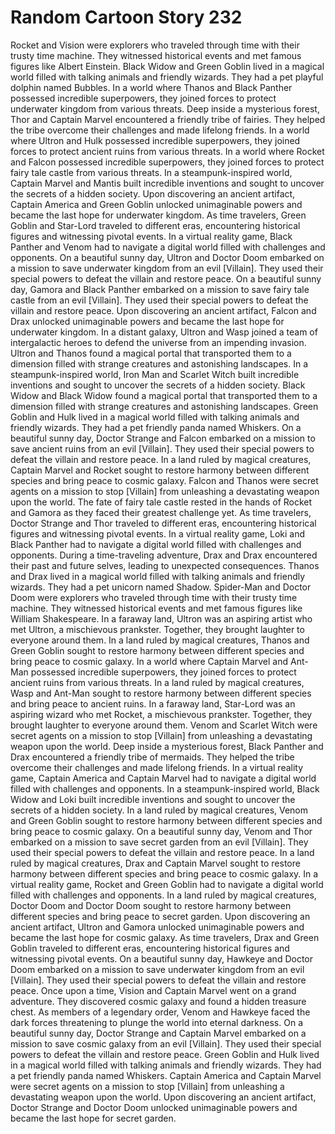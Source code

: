 # Random Cartoon Story 232

Rocket and Vision were explorers who traveled through time with their trusty time machine. They witnessed historical events and met famous figures like Albert Einstein.
Black Widow and Green Goblin lived in a magical world filled with talking animals and friendly wizards. They had a pet playful dolphin named Bubbles.
In a world where Thanos and Black Panther possessed incredible superpowers, they joined forces to protect underwater kingdom from various threats.
Deep inside a mysterious forest, Thor and Captain Marvel encountered a friendly tribe of fairies. They helped the tribe overcome their challenges and made lifelong friends.
In a world where Ultron and Hulk possessed incredible superpowers, they joined forces to protect ancient ruins from various threats.
In a world where Rocket and Falcon possessed incredible superpowers, they joined forces to protect fairy tale castle from various threats.
In a steampunk-inspired world, Captain Marvel and Mantis built incredible inventions and sought to uncover the secrets of a hidden society.
Upon discovering an ancient artifact, Captain America and Green Goblin unlocked unimaginable powers and became the last hope for underwater kingdom.
As time travelers, Green Goblin and Star-Lord traveled to different eras, encountering historical figures and witnessing pivotal events.
In a virtual reality game, Black Panther and Venom had to navigate a digital world filled with challenges and opponents.
On a beautiful sunny day, Ultron and Doctor Doom embarked on a mission to save underwater kingdom from an evil [Villain]. They used their special powers to defeat the villain and restore peace.
On a beautiful sunny day, Gamora and Black Panther embarked on a mission to save fairy tale castle from an evil [Villain]. They used their special powers to defeat the villain and restore peace.
Upon discovering an ancient artifact, Falcon and Drax unlocked unimaginable powers and became the last hope for underwater kingdom.
In a distant galaxy, Ultron and Wasp joined a team of intergalactic heroes to defend the universe from an impending invasion.
Ultron and Thanos found a magical portal that transported them to a dimension filled with strange creatures and astonishing landscapes.
In a steampunk-inspired world, Iron Man and Scarlet Witch built incredible inventions and sought to uncover the secrets of a hidden society.
Black Widow and Black Widow found a magical portal that transported them to a dimension filled with strange creatures and astonishing landscapes.
Green Goblin and Hulk lived in a magical world filled with talking animals and friendly wizards. They had a pet friendly panda named Whiskers.
On a beautiful sunny day, Doctor Strange and Falcon embarked on a mission to save ancient ruins from an evil [Villain]. They used their special powers to defeat the villain and restore peace.
In a land ruled by magical creatures, Captain Marvel and Rocket sought to restore harmony between different species and bring peace to cosmic galaxy.
Falcon and Thanos were secret agents on a mission to stop [Villain] from unleashing a devastating weapon upon the world.
The fate of fairy tale castle rested in the hands of Rocket and Gamora as they faced their greatest challenge yet.
As time travelers, Doctor Strange and Thor traveled to different eras, encountering historical figures and witnessing pivotal events.
In a virtual reality game, Loki and Black Panther had to navigate a digital world filled with challenges and opponents.
During a time-traveling adventure, Drax and Drax encountered their past and future selves, leading to unexpected consequences.
Thanos and Drax lived in a magical world filled with talking animals and friendly wizards. They had a pet unicorn named Shadow.
Spider-Man and Doctor Doom were explorers who traveled through time with their trusty time machine. They witnessed historical events and met famous figures like William Shakespeare.
In a faraway land, Ultron was an aspiring artist who met Ultron, a mischievous prankster. Together, they brought laughter to everyone around them.
In a land ruled by magical creatures, Thanos and Green Goblin sought to restore harmony between different species and bring peace to cosmic galaxy.
In a world where Captain Marvel and Ant-Man possessed incredible superpowers, they joined forces to protect ancient ruins from various threats.
In a land ruled by magical creatures, Wasp and Ant-Man sought to restore harmony between different species and bring peace to ancient ruins.
In a faraway land, Star-Lord was an aspiring wizard who met Rocket, a mischievous prankster. Together, they brought laughter to everyone around them.
Venom and Scarlet Witch were secret agents on a mission to stop [Villain] from unleashing a devastating weapon upon the world.
Deep inside a mysterious forest, Black Panther and Drax encountered a friendly tribe of mermaids. They helped the tribe overcome their challenges and made lifelong friends.
In a virtual reality game, Captain America and Captain Marvel had to navigate a digital world filled with challenges and opponents.
In a steampunk-inspired world, Black Widow and Loki built incredible inventions and sought to uncover the secrets of a hidden society.
In a land ruled by magical creatures, Venom and Green Goblin sought to restore harmony between different species and bring peace to cosmic galaxy.
On a beautiful sunny day, Venom and Thor embarked on a mission to save secret garden from an evil [Villain]. They used their special powers to defeat the villain and restore peace.
In a land ruled by magical creatures, Drax and Captain Marvel sought to restore harmony between different species and bring peace to cosmic galaxy.
In a virtual reality game, Rocket and Green Goblin had to navigate a digital world filled with challenges and opponents.
In a land ruled by magical creatures, Doctor Doom and Doctor Doom sought to restore harmony between different species and bring peace to secret garden.
Upon discovering an ancient artifact, Ultron and Gamora unlocked unimaginable powers and became the last hope for cosmic galaxy.
As time travelers, Drax and Green Goblin traveled to different eras, encountering historical figures and witnessing pivotal events.
On a beautiful sunny day, Hawkeye and Doctor Doom embarked on a mission to save underwater kingdom from an evil [Villain]. They used their special powers to defeat the villain and restore peace.
Once upon a time, Vision and Captain Marvel went on a grand adventure. They discovered cosmic galaxy and found a hidden treasure chest.
As members of a legendary order, Venom and Hawkeye faced the dark forces threatening to plunge the world into eternal darkness.
On a beautiful sunny day, Doctor Strange and Captain Marvel embarked on a mission to save cosmic galaxy from an evil [Villain]. They used their special powers to defeat the villain and restore peace.
Green Goblin and Hulk lived in a magical world filled with talking animals and friendly wizards. They had a pet friendly panda named Whiskers.
Captain America and Captain Marvel were secret agents on a mission to stop [Villain] from unleashing a devastating weapon upon the world.
Upon discovering an ancient artifact, Doctor Strange and Doctor Doom unlocked unimaginable powers and became the last hope for secret garden.